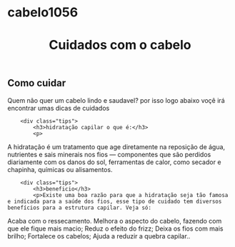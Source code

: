 # cabelo1056
<!DOCTYPE html>
<html lang="pt-br">
<head>
    <meta charset="UTF-8">
    <meta http-equiv="X-UA-Compatible" content="ie=edge">
    <title> pele </title>
    <style>
   </style>
</head>
<body>
    <header>
        <h1>Cuidados com o cabelo</h1>
    </header>
    <main>
        <h2> Como cuidar</h2>
        <p> Quem não quer um cabelo lindo e saudavel? por isso logo abaixo voçê irá encontrar umas dicas de cuidados </p>
        
        <div class="tips">
            <h3>hidratação capilar o que é:</h3>
            <p>
A hidratação é um tratamento que age diretamente na reposição de água, nutrientes e sais minerais nos fios — componentes que são perdidos diariamente com os danos do sol, ferramentas de calor, como secador e chapinha, químicas ou alisamentos.</p>
        </div>


        <div class="tips">
            <h3>beneficio</h3>
            <p>Existe uma boa razão para que a hidratação seja tão famosa e indicada para a saúde dos fios, esse tipo de cuidado tem diversos benefícios para a estrutura capilar. Veja só:

Acaba com o ressecamento.
Melhora o aspecto do cabelo, fazendo com que ele fique mais macio;
Reduz o efeito do frizz;
Deixa os fios com mais brilho;
Fortalece os cabelos;
Ajuda a reduzir a quebra capilar..</p>
        </div>
    </main>
</body>
</html>
